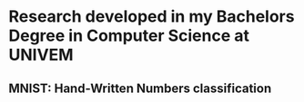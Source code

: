 # Research developed in my Bachelors Degree in Computer Science at UNIVEM 

## MNIST: Hand-Written Numbers classification


